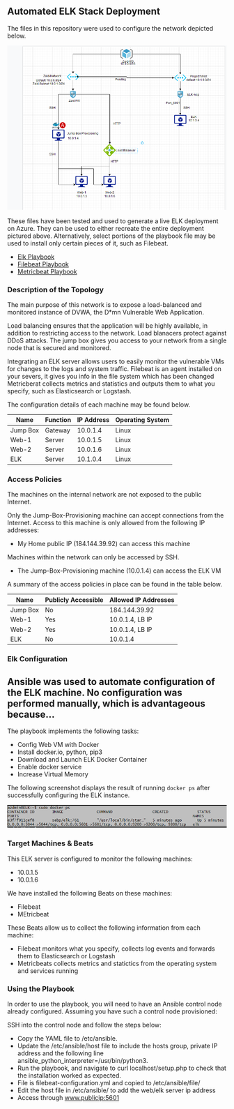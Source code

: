 ## Automated ELK Stack Deployment

The files in this repository were used to configure the network depicted below.

![alt text](https://github.com/zghanniaiman/Week13/blob/main/Diagrams/AzureDiagram.PNG)

These files have been tested and used to generate a live ELK deployment on Azure. They can be used to either recreate the entire deployment pictured above. Alternatively, select portions of the playbook file may be used to install only certain pieces of it, such as Filebeat.

  - [Elk Playbook](https://github.com/zghanniaiman/Week13/blob/main/Ansible/install-elk.yml)
  - [Filebeat Playbook](https://github.com/zghanniaiman/Week13/blob/main/Ansible/filebeat-playbook.yml)
  - [Metricbeat Playbook](https://github.com/zghanniaiman/Week13/blob/main/Ansible/metricbeat-playbook.yml)


### Description of the Topology

The main purpose of this network is to expose a load-balanced and monitored instance of DVWA, the D*mn Vulnerable Web Application.

Load balancing ensures that the application will be highly available, in addition to restricting access to the network. Load blanacers protect against DDoS attacks. The jump box gives you access to your network from a single node that is secured and monitored.

Integrating an ELK server allows users to easily monitor the vulnerable VMs for changes to the logs and system traffic.
Filebeat is an agent installed on your severs, it gives you info in the file system which has been changed
Metricberat collects metrics and statistics and outputs them to what you specify, such as Elasticsearch or Logstash.

The configuration details of each machine may be found below.

| Name     | Function | IP Address | Operating System |
|----------|----------|------------|------------------|
| Jump Box | Gateway  | 10.0.1.4   | Linux            |
| Web-1    | Server   | 10.0.1.5   | Linux            |
| Web-2    | Server   | 10.0.1.6   | Linux            |
| ELK      | Server   | 10.1.0.4   | Linux            |

### Access Policies

The machines on the internal network are not exposed to the public Internet. 

Only the Jump-Box-Provisioning machine can accept connections from the Internet. Access to this machine is only allowed from the following IP addresses:
- My Home public IP (184.144.39.92) can access this machine

Machines within the network can only be accessed by SSH.
- The Jump-Box-Provisioning machine (10.0.1.4) can access the ELK VM

A summary of the access policies in place can be found in the table below.

| Name     | Publicly Accessible | Allowed IP Addresses |
|----------|---------------------|----------------------|
| Jump Box | No                  | 184.144.39.92        |
| Web-1    | Yes                 | 10.0.1.4, LB IP      |
| Web-2    | Yes                 | 10.0.1.4, LB IP      |
| ELK      | No                  | 10.0.1.4             |

### Elk Configuration

Ansible was used to automate configuration of the ELK machine. No configuration was performed manually, which is advantageous because...
-

The playbook implements the following tasks:
- Config Web VM with Docker
- Install docker.io, python, pip3
- Download and Launch ELK Docker Container
- Enable docker service
- Increase Virtual Memory

The following screenshot displays the result of running `docker ps` after successfully configuring the ELK instance.

![alt text](https://github.com/zghanniaiman/Week13/blob/main/Diagrams/sudodockerps.PNG)

### Target Machines & Beats
This ELK server is configured to monitor the following machines:
- 10.0.1.5
- 10.0.1.6

We have installed the following Beats on these machines:
- Filebeat
- MEtricbeat

These Beats allow us to collect the following information from each machine:
- Filebeat monitors what you specify, collects log events and forwards them to Elasticsearch or Logstash
- Metricbeats collects metrics and statictics from the operating system and services running

### Using the Playbook
In order to use the playbook, you will need to have an Ansible control node already configured. Assuming you have such a control node provisioned: 

SSH into the control node and follow the steps below:
- Copy the YAML file to /etc/ansible.
- Update the /etc/ansible/host file to include the hosts group, private IP address and the following line ansible_python_interpreter=/usr/bin/python3.
- Run the playbook, and navigate to curl localhost/setup.php to check that the installation worked as expected.
- File is filebeat-configuration.yml and copied to /etc/ansible/file/
- Edit the host file in /etc/ansible/ to add the web/elk server ip address
- Access through www.publicip:5601

